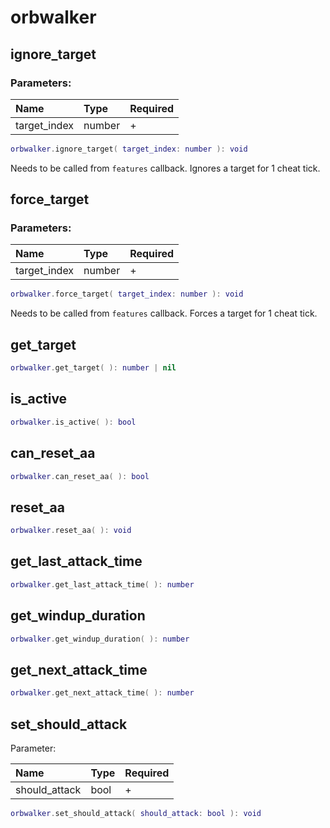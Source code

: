 # orbwalker

## ignore\_target

### Parameters:

| Name | Type | Required |
| :--- | :--- | :--- |
| target\_index | number | + |

```lua
orbwalker.ignore_target( target_index: number ): void
```

Needs to be called from `features` callback. Ignores a target for 1 cheat tick.

## force\_target

### Parameters:

| Name | Type | Required |
| :--- | :--- | :--- |
| target\_index | number | + |

```lua
orbwalker.force_target( target_index: number ): void
```

Needs to be called from `features` callback. Forces a target for 1 cheat tick.

## get\_target

```lua
orbwalker.get_target( ): number | nil
```

## is\_active

```lua
orbwalker.is_active( ): bool
```

## can\_reset\_aa

```lua
orbwalker.can_reset_aa( ): bool
```

## reset\_aa

```lua
orbwalker.reset_aa( ): void
```

## get\_last\_attack\_time

```lua
orbwalker.get_last_attack_time( ): number
```

## get\_windup\_duration

```lua
orbwalker.get_windup_duration( ): number
```

## get\_next\_attack\_time

```lua
orbwalker.get_next_attack_time( ): number
```

## set\_should\_attack

Parameter:

| Name | Type | Required |
| :--- | :--- | :--- |
| should\_attack | bool | + |

```lua
orbwalker.set_should_attack( should_attack: bool ): void
```

